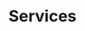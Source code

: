---
layout: services
title: Services

img: img/services.jpeg

services:
  - heading: Automation
    icon: terminal
    content: Our Subject Matter Experts may help your organization automate using dormant capacity in existing resources

  - heading: Better Consulting
    icon: line-chart
    content: We study the situation and requirements to provide the best tailored solution, no cookie cutter templates here. <a href="https://link.waveapps.com/rn8j9w-jh4qyj">Buy time</a> to learn more

  - heading: Domain + eMail
    icon: laptop
    content: Hop on over to Pop into our 24/7 <a href="https://sdxdomains.com">One Stop Shop</a> where All Basic Cloud, Domain, E-Mail Functionalities, and Website needs may be purchased on dedicated or shared plans

  - heading: Virtual CXO
    icon: briefcase
    content: Leverage decades of experience without retaining the associated payroll by consuming leadership insights on an as needed basis

  - heading: Virtual PBX
    icon: phone
    content: Our bread and butter is providing <a href="https://link.waveapps.com/5uv7c7-yftq6g">Cloud based Virtual Private Branch Exchange IP communication services.</a> Buy a toll free number to start receiving calls today, or port in your existing number for a seamless migration

  - heading: Professional Oversight
    icon: video-camera
    content: Vetting vendors or evaluating engineers can be challenging, let our ethical experts act as your trusted advocates

featured:
  - heading: Targetting Lightbulb Moments
    content: Ideas are a dime a dozen, our value generating ideas hit the mark, and frankly we don't care which executive yesman takes a fall.
    img: knight_assets/img/featured-1.png

  - heading: Driving Decisions with Data
    content: '"In God we trust, all others must bring data" - credit elsewhere'
    img: knight_assets/img/featured-2.png

  - heading: Post Deployment Support
    content: We don't just deploy and ditch, our solutions are designed to be low maintenance and intuitive, however should you opt into support we won't leave you high and dry.
    img: knight_assets/img/featured-3.png

  - heading: Pay only for what you use
    content: Seriously, we don't beleive in paying customers subsidizing prospective customer trials or salesmen.
    img: knight_assets/img/featured-4.png
---